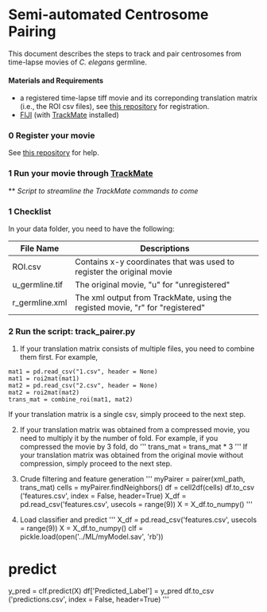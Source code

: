 # Semi-automated Centrosome Pairing

This document describes the steps to track and pair centrosomes from time-lapse movies of *C. elegans* germline.

#### Materials and Requirements
- a registered time-lapse tiff movie and its correponding translation matrix (i.e., the ROI csv files), see [this repository](https://github.com/gerhold-lab/Semi-automated-GSC-registration/) for registration.
- [FIJI](https://imagej.net/Fiji) (with [TrackMate](https://imagej.net/TrackMate) installed)

### 0 Register your movie
See [this repository](https://github.com/gerhold-lab/Semi-automated-GSC-registration/) for help.

### 1 Run your movie through [TrackMate](https://imagej.net/TrackMate)
** *Script to streamline the TrackMate commands to come*

### 1 Checklist
In your data folder, you need to have the following:

|File Name| Descriptions  	|
|---	    |---	            |
|ROI.csv  | Contains x-y coordinates that was used to register the original movie  |
|u_germline.tif| The original movie, "u" for "unregistered" |
|r_germline.xml   	| The xml output from TrackMate, using the registed movie, "r" for "registered"  |

### 2 Run the script: track_pairer.py
1. If your translation matrix consists of multiple files, you need to combine them first. For example,
```
mat1 = pd.read_csv("1.csv", header = None)
mat1 = roi2mat(mat1)
mat2 = pd.read_csv("2.csv", header = None)
mat2 = roi2mat(mat2)
trans_mat = combine_roi(mat1, mat2)
```
If your translation matrix is a single csv, simply proceed to the next step.

2. If your translation matrix was obtained from a compressed movie, you need to multiply it by the number of fold. For example, if you compressed the movie by 3 fold, do
'''
trans_mat = trans_mat * 3
'''
If your translation matrix was obtained from the original movie without compression, simply proceed to the next step.

3. Crude filtering and feature generation
'''
myPairer = pairer(xml_path, trans_mat)
cells = myPairer.findNeighbors()
df = cell2df(cells)
df.to_csv ('features.csv', index = False, header=True)
X_df = pd.read_csv('features.csv', usecols = range(9))
X = X_df.to_numpy()
'''
4. Load classifier and predict
'''
X_df = pd.read_csv('features.csv', usecols = range(9))
X = X_df.to_numpy()
clf = pickle.load(open('../ML/myModel.sav', 'rb'))
# predict
y_pred = clf.predict(X)
df['Predicted_Label'] = y_pred
df.to_csv ('predictions.csv', index = False, header=True)
'''
